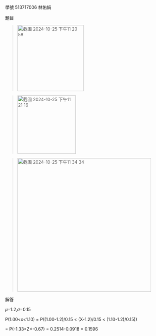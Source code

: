學號 513717006 林佑娟

題目
><img width="213" alt="截圖 2024-10-25 下午11 20 58" src="https://github.com/user-attachments/assets/a30a6410-2e9f-47a8-af8c-d8162d2fa7e7">

><img width="188" alt="截圖 2024-10-25 下午11 21 16" src="https://github.com/user-attachments/assets/5ac4add6-ba25-4ec9-9a5c-cc3a420e2201">

><img width="431" alt="截圖 2024-10-25 下午11 34 34" src="https://github.com/user-attachments/assets/11a29fed-0916-49dd-b584-4571ee46c607">


解答

𝜇=1.2,𝜎=0.15

P(1.00<x<1.10) = P((1.00-1.2)/0.15 < (X-1.2)/0.15 < (1.10-1.2)/0.15))

= P(-1.33<Z<-0.67) = 0.2514-0.0918 = 0.1596
